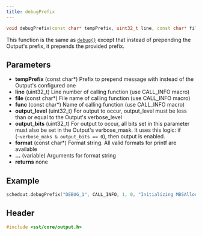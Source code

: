 ```yaml
---
title: debugPrefix
---
```

```cpp
void debugPrefix(const char* tempPrefix, uint32_t line, const char* file, const char* func, uint32_t output_level, uint32_t output_bits, const char* format, ...) const;
```

This function is the same as [`debug()`](debug) except that instead of prepending the Output's prefix, it prepends the provided prefix.

## Parameters
* **tempPrefix** (const char*) Prefix to prepend message with instead of the Output's configured one
* **line** (uint32_t) Line number of calling function (use CALL_INFO macro)
* **file** (const char*) File name of calling function (use CALL_INFO macro)
* **func** (const char*) Name of calling function (use CALL_INFO macro)
* **output_level** (uint32_t) For output to occur, output_level must be less than or equal to the Output's verbose_level
* **output_bits** (uint32_t) For output to occur, all bits set in this parameter must also be set in the Output's verbose_mask. It uses this logic: if (`~verbose_maks & output_bits == 0`), then output is enabled.
* **format** (const char*) Format string. All valid formats for printf are available
* **...** (variable) Arguments for format string
* **returns** none

## Example

```cpp
schedout.debugPrefix("DEBUG_1", CALL_INFO, 1, 0, "Initializing MBSAllocator:");
```

## Header
```cpp
#include <sst/core/output.h>
```